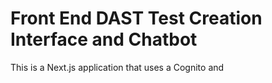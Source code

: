 # Front End DAST Test Creation Interface and Chatbot
This is a Next.js application that uses a Cognito and 